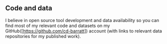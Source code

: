 ## Code and data
I believe in open source tool development and data availability so you can find most of my relevant code and datasets on my GitHub([https://github.com/cd-barratt]) account (with links to relevant data repositories for my published work).
